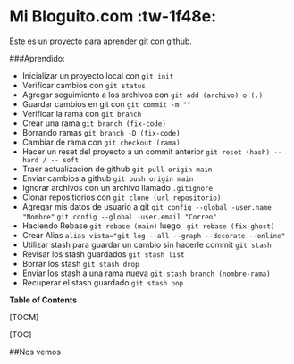 # Mi Bloguito.com :tw-1f48e:

Este es un proyecto para aprender git con github.

###Aprendido:

- Inicializar un proyecto local con `git init`
- Verificar cambios con `git status`
- Agregar seguimiento a los archivos con `git add (archivo) o (.) `
- Guardar cambios en git con `git commit -m ""`
- Verificar la rama con `git branch`
- Crear una rama `git branch (fix-code)`
- Borrando ramas `git branch -D (fix-code)`
- Cambiar de rama con `git checkout (rama)`
- Hacer un reset del proyecto a un commit anterior `git reset (hash) --hard / -- soft`
- Traer actualizacion de github `git pull origin main`
- Enviar cambios a github `git push origin main`
- Ignorar archivos con un archivo llamado `.gitignore`
- Clonar repositiorios con `git clone (url repositorio)`
- Agregar mis datos de usuario a git `git config --global -user.name "Nombre"` `git config --global -user.email "Correo"`
- Haciendo Rebase `git rebase (main)` luego ` git rebase (fix-ghost)`
- Crear Alias `alias vista="git log --all --graph --decorate --online"`
- Utilizar stash para guardar un cambio sin hacerle commit `git stash`
- Revisar los stash guardados `git stash list`
- Borrar los stash `git stash drop`
- Enviar los stash a una rama nueva `git stash branch (nombre-rama)`
- Recuperar el stash guardado `git stash pop`



**Table of Contents**

[TOCM]

[TOC]

##Nos vemos



